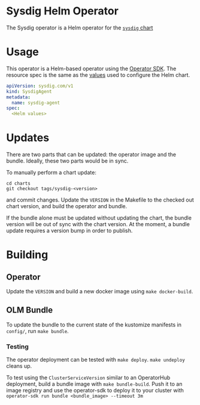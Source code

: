 # Sysdig Helm Operator

The Sysdig operator is a Helm operator for the [`sysdig` chart](https://github.com/sysdiglabs/charts/tree/master/charts/sysdig)

# Usage

This operator is a Helm-based operator using the [Operator SDK](https://sdk.operatorframework.io/). The resource spec is the same as the [values](https://github.com/sysdiglabs/charts/blob/master/charts/sysdig/values.yaml) used to configure the Helm chart.

```yaml
apiVersion: sysdig.com/v1
kind: SysdigAgent
metadata:
  name: sysdig-agent
spec:
  <Helm values>
```

# Updates

There are two parts that can be updated: the operator image and the bundle. Ideally, these two parts would be in sync.

To manually perform a chart update:
```
cd charts
git checkout tags/sysdig-<version>
```

and commit changes. Update the `VERSION` in the Makefile to the checked out chart version, and build the operator and bundle.

If the bundle alone must be updated without updating the chart, the bundle version will be out of sync with the chart version. At the moment, a bundle update requires a version bump in order to publish.

# Building

## Operator

Update the `VERSION` and build a new docker image using `make docker-build`.

## OLM Bundle

To update the bundle to the current state of the kustomize manifests in `config/`, run `make bundle`.

### Testing

The operator deployment can be tested with `make deploy`. `make undeploy` cleans up.

To test using the `ClusterServiceVersion` similar to an OperatorHub deployment, build a bundle image with `make bundle-build`. Push it to an image registry and use the operator-sdk to deploy it to your cluster with `operator-sdk run bundle <bundle_image> --timeout 3m`
